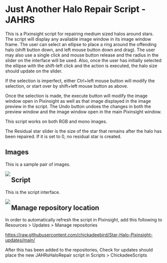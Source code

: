 # Just Another Halo Repair Script - JAHRS
This is a Pixinsight script for repairing medium sized halos around stars.
The script will display any available image window in its image window frame.
The user can select an ellipse to place a ring around the offending halo (shift button down, and left mouse button down and drag).
The user may also use a single click and mouse button
release and the radius in the slider on the interface will be used. Also, once the user has initially selected the ellipse with the shift-left click
and the action is executed, the halo size should update on the slider.

If the selection is imperfect, either Ctrl+left mouse button will modify the selection, or start over by shift+left mouse button as above.

Once the selection is made, the execute button will modify the image window open in Pixinsight as well as that image displayed in the image preview
in the script. The Undo button undoes the changes in both the preview window and the image window open in the main Pixinsight window.

This script works on both RGB and mono images.

The Residual star slider is the size of the star that remains after the halo has been repaired. If it is set to 0, no residual star is created.

## Images

This is a sample pair of images.

<img src="./figs/Repaired flat.png" text='Repaired flat' align=left />

## Script

This is the script interface.

<img src="./figs/DonutRepairScript.png" text='Dust donut repair script' align=left />

## Manage repository location

In order to automatically refresh the script in Pixinsight, add this following to Resources > Updates > Manage repositories

https://raw.githubusercontent.com/chickadeebird/Star-Halo-Pixinsight-updates/main/

After this has been added to the repositories, Check for updates should place the new JAHRsHaloRepair script in Scripts > ChickadeeScripts
